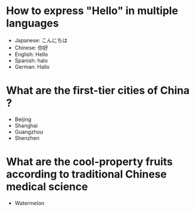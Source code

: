 # How to express "Hello" in multiple languages
- Japanese: こんにちは
- Chinese: 你好
- English: Hello
- Spanish: halo
- German: Hallo

# What are the first-tier cities of China ?
- Beijing
- Shanghai
- Guangzhou
- Shenzhen

# What are the cool-property fruits according to traditional Chinese medical science
- Watermelon